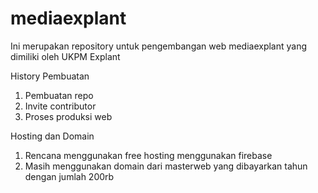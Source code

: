 # mediaexplant
Ini merupakan repository untuk pengembangan web mediaexplant yang dimiliki oleh UKPM Explant

History Pembuatan
1. Pembuatan repo
2. Invite contributor
3. Proses produksi web

Hosting dan Domain
1. Rencana menggunakan free hosting menggunakan firebase
2. Masih menggunakan domain dari masterweb yang dibayarkan tahun dengan jumlah 200rb 

